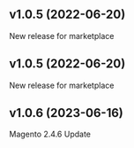 ## v1.0.5 (2022-06-20)
New release for marketplace


## v1.0.5 (2022-06-20)
New release for marketplace


## v1.0.6 (2023-06-16)
Magento 2.4.6 Update


